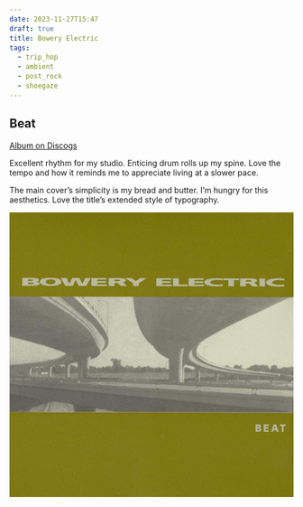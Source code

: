 ```yaml
---
date: 2023-11-27T15:47
draft: true
title: Bowery Electric
tags:
  - trip_hop
  - ambient
  - post_rock
  - shoegaze
---
```

## Beat

[Album on Discogs](https://www.discogs.com/master/21588-Bowery-Electric-Beat)

Excellent rhythm for my studio. Enticing drum rolls up my spine. Love the tempo and how it reminds me to appreciate living at a slower pace.

The main cover’s simplicity is my bread and butter. I’m hungry for this aesthetics. Love the title’s extended style of typography.

![Olive green cover with a landscape photography in the middle, side-to-side, of road junctions, viewed from below. Above the photo is the album's title](../attachment/vsc-paste/bowery-electric-231127155138.png)